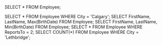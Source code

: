 SELECT * FROM Employee;

SELECT * FROM Employee WHERE City = 'Calgary';
SELECT FirstName, LastName, Max(BirthDate) FROM Employee;
SELECT FirstName, LastName, Min(BirthDate) FROM Employee;
SELECT * FROM Employee WHERE ReportsTo = 2;
SELECT COUNT(*) FROM Employee WHERE City = 'Lethbridge';